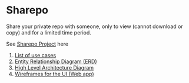 # Sharepo
Share your private repo with someone, only to view (cannot download or copy) and for a limited time period.

See [Sharepo Project](https://github.com/thedath/sharepo-project/) here

1. [List of use cases](https://github.com/thedath/sharepo-project/issues/1)
2. [Entity Relationship Diagram (ERD)](https://github.com/thedath/sharepo-project/issues/2)
3. [High Level Architecture Diagram](https://github.com/thedath/sharepo-project/issues/3)
4. [Wireframes for the UI (Web app)](https://github.com/thedath/sharepo-project/issues/4)
